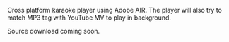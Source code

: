 Cross platform karaoke player using Adobe AIR. The player will also try to match MP3 tag with YouTube MV to play in background.

Source download coming soon.